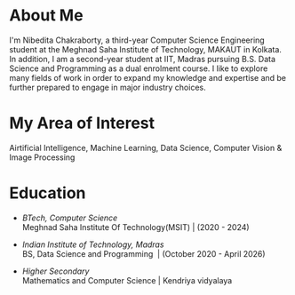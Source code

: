 # About Me 
I'm Nibedita Chakraborty, a third-year Computer Science Engineering student at the Meghnad Saha Institute of Technology, MAKAUT in Kolkata. In addition, I am a second-year student at IIT, Madras pursuing B.S. Data Science and Programming as a dual enrolment course.
I like to explore many fields of work in order to expand my knowledge and expertise and be further prepared to engage in major industry choices.

# My Area of Interest 
Airtificial Intelligence, Machine Learning, Data Science, Computer Vision & Image Processing

# Education 
- *BTech, Computer Science* <br>
Meghnad Saha Institute Of Technology(MSIT) | (2020 - 2024)

- *Indian Institute of Technology, Madras* <br>
BS, Data Science and Programming  | (October 2020 - April 2026)

- *Higher Secondary* <br>
Mathematics and Computer Science | Kendriya vidyalaya


